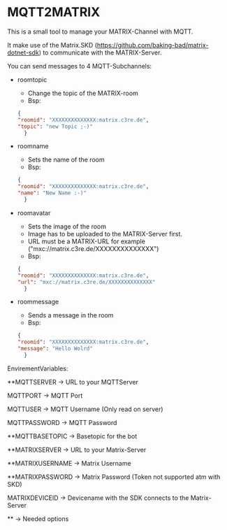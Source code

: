 # MQTT2MATRIX

This is a small tool to manage your MATRIX-Channel with MQTT.

It make use of the Matrix.SKD (https://github.com/baking-bad/matrix-dotnet-sdk) to communicate with the MATRIX-Server.

You can send messages to 4 MQTT-Subchannels:

- roomtopic
  - Change the topic of the MATRIX-room
  -  Bsp:
  ```json
  {
  "roomid": "XXXXXXXXXXXXXX:matrix.c3re.de",
  "topic": "new Topic ;-)"
    }
  ```
- roomname
  - Sets the name of the room
  - Bsp:
  ```json
  {
  "roomid": "XXXXXXXXXXXXXX:matrix.c3re.de",
  "name": "New Name :-)"
    }
  ```

- roomavatar
  - Sets the image of the room
  - Image has to be uploaded to the MATRIX-Server first.
  - URL must be a MATRIX-URL for example ("mxc://matrix.c3re.de/XXXXXXXXXXXXXX")
  - Bsp:
  ```json
  {
  "roomid": "XXXXXXXXXXXXXX:matrix.c3re.de",
  "url": "mxc://matrix.c3re.de/XXXXXXXXXXXXXX"
    }
  ``` 
    
- roommessage
  - Sends a message in the room
  - Bsp:
  ```json
  {
  "roomid": "XXXXXXXXXXXXXX:matrix.c3re.de",
  "message": "Hello Wolrd"
    }
  ```


EnvirementVariables:

**MQTTSERVER -> URL to your MQTTServer 

MQTTPORT -> MQTT Port

MQTTUSER -> MQTT Username (Only read on server)

MQTTPASSWORD -> MQTT Password

**MQTTBASETOPIC -> Basetopic for the bot

**MATRIXSERVER -> URL to your Matrix-Server

**MATRIXUSERNAME -> Matrix Username

**MATRIXPASSWORD -> Matrix Password (Token not supported atm with SKD)

MATRIXDEVICEID -> Devicename with the SDK connects to the Matrix-Server 

** -> Needed options